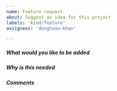 ```yaml
---
name: Feature request
about: Suggest an idea for this project
labels: 'kind/feature'
assignees: 'donghoon-khan'

---
```


<!-- Please only use this template for submitting feature/enhancement requests -->

##### What would you like to be added
<!-- Describe as precisely as possible how this feature/enhancement should work from the user perspective. What should be changed, etc. -->

##### Why is this needed

##### Comments
<!-- Any additional related comments that might help. Drawings/mockups would be extremely helpful (if required). -->
